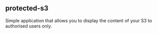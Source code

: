 ## protected-s3

Simple application that allows you to display the content of your S3 to authorised users only.

